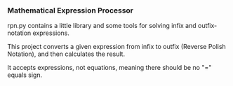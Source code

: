 <h3> Mathematical Expression Processor </h3>

<p> rpn.py contains a little library and some tools for solving infix and outfix-notation expressions. </p>

<p> This project converts a given expression from infix to outfix (Reverse Polish Notation), and then calculates the result.  </p>

<p> It accepts expressions, not equations, meaning there should be no "=" equals sign.  </p>
